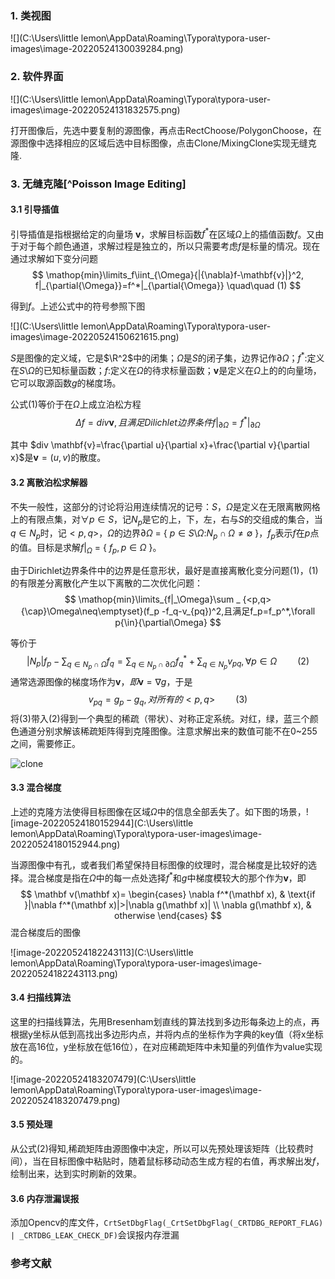 ### 1. 类视图

![](C:\Users\little lemon\AppData\Roaming\Typora\typora-user-images\image-20220524130039284.png)

### 2. 软件界面

![](C:\Users\little lemon\AppData\Roaming\Typora\typora-user-images\image-20220524131832575.png)

打开图像后，先选中要复制的源图像，再点击RectChoose/PolygonChoose，在源图像中选择相应的区域后选中目标图像，点击Clone/MixingClone实现无缝克隆.

### 3. 无缝克隆[^Poisson Image Editing]

#### 3.1 引导插值

引导插值是指根据给定的向量场 $\mathbf{v}$，求解目标函数$f^*$在区域${\Omega}$上的插值函数$f$。又由于对于每个颜色通道，求解过程是独立的，所以只需要考虑$f$是标量的情况。现在通过求解如下变分问题
$$
\mathop{min}\limits_f\iint_{\Omega}{|{\nabla}f-\mathbf{v}|}^2, f|_{\partial{\Omega}}=f^*|_{\partial{\Omega}} \quad\quad (1)
$$


得到$f$。上述公式中的符号参照下图

![](C:\Users\little lemon\AppData\Roaming\Typora\typora-user-images\image-20220524150621615.png)



$S$是图像的定义域，它是$\R^2$中的闭集；$\Omega$是$S$的闭子集，边界记作${\partial{\Omega}}$；$f^*:$定义在$S$\\${\Omega}$的已知标量函数；$f:$定义在${\Omega}$的待求标量函数；$\mathbf{v}$是定义在${\Omega}$上的的向量场，它可以取源函数$g$的梯度场。

公式$(1)$等价于在${\Omega}$上成立泊松方程
$$
\Delta f= div \mathbf{v}, 且满足Dilichlet边界条件f|_{\partial{\Omega}}=f^*|_{\partial{\Omega}}
$$

其中 $div \mathbf{v}=\frac{\partial u}{\partial x}+\frac{\partial v}{\partial x}$是$\mathbf{v}=(u,v)$的散度。

#### 3.2 离散泊松求解器 

不失一般性，这部分的讨论将沿用连续情况的记号：$S$，${\Omega}$是定义在无限离散网格上的有限点集，对${\forall}p{\in}S$，记$N_p$是它的上，下，左，右与$S$的交组成的集合，当$q{\in}N_p$时，记$<p,q>$，${\Omega}$的边界$\partial \Omega$ = { ${p{\in}S}$\\$\Omega$:$N_p{\cap}\Omega\neq\emptyset$ }，$f_p$表示$f$在$p$点的值。目标是求解$f|_\Omega$ = { $f_p,p\in\Omega$ }。

由于Dirichlet边界条件中的边界是任意形状，最好是直接离散化变分问题$(1)$，$(1)$ 的有限差分离散化产生以下离散的二次优化问题：
$$
\mathop{min}\limits_{f|_\Omega}\sum _ {<p,q>{\cap}\Omega\neq\emptyset}(f_p -f_q-v_{pq})^2,且满足f_p=f_p^*,\forall p{\in}{\partial\Omega}
$$

等价于
$$
|N_p|f_p-\sum _ {q\in N_p{\cap}\Omega}f_q = \sum _ {q\in N_p{\cap}\partial\Omega}f_q^*+\sum _{q\in N_p}v_{pq},\forall p{\in}{\Omega}\quad\quad (2)
$$
通常选源图像的梯度场作为$\mathbf v，即$$\mathbf{v}=\nabla g$，于是
$$
v_{pq} = g_p-g_q,对所有的<p,q>\quad\quad (3)
$$
将$(3)$带入$(2)$得到一个典型的稀疏（带状）、对称正定系统。对红，绿，蓝三个颜色通道分别求解该稀疏矩阵得到克隆图像。注意求解出来的数值可能不在0~255之间，需要修正。

![clone](F:\CG\USTC_CG\Homeworks\3_PoissonImageEditing\project\bin\clone.bmp)

#### 3.3 混合梯度 

上述的克隆方法使得目标图像在区域$\Omega$中的信息全部丢失了。如下图的场景，![image-20220524180152944](C:\Users\little lemon\AppData\Roaming\Typora\typora-user-images\image-20220524180152944.png)

当源图像中有孔，或者我们希望保持目标图像的纹理时，混合梯度是比较好的选择。混合梯度是指在$\Omega$中的每一点处选择$f^*$和$g$中梯度模较大的那个作为$\mathbf v$，即
$$
\mathbf v(\mathbf x)= \begin{cases} 
\nabla f^*(\mathbf x),  & \text{if }|\nabla f^*(\mathbf x)|>|\nabla g(\mathbf x)| \\
\nabla g(\mathbf x), & otherwise
\end{cases}
$$
混合梯度后的图像

![image-20220524182243113](C:\Users\little lemon\AppData\Roaming\Typora\typora-user-images\image-20220524182243113.png)

#### 3.4 扫描线算法 

这里的扫描线算法，先用Bresenham划直线的算法找到多边形每条边上的点，再根据y坐标从低到高找出多边形内点，并将内点的坐标作为字典的key值（将x坐标放在高16位，y坐标放在低16位），在对应稀疏矩阵中未知量的列值作为value实现的。

![image-20220524183207479](C:\Users\little lemon\AppData\Roaming\Typora\typora-user-images\image-20220524183207479.png)

#### 3.5 预处理

从公式$(2)$得知,稀疏矩阵由源图像中决定，所以可以先预处理该矩阵（比较费时间），当在目标图像中粘贴时，随着鼠标移动动态生成方程的右值，再求解出发$f$，绘制出来，达到实时刷新的效果。

#### 3.6 内存泄漏误报

添加Opencv的库文件，`CrtSetDbgFlag(_CrtSetDbgFlag(_CRTDBG_REPORT_FLAG) | _CRTDBG_LEAK_CHECK_DF)`会误报内存泄漏

### 参考文献

[^Poisson Image Editin]: Pérez P, Gangnet M, Blake A. [**Poisson image editing**](https://www.cs.jhu.edu/~misha/Fall07/Papers/Perez03.pdf), ACM Transactions on Graphics (Proc. SIGGRAPH), 22(3): 313-318, 2003.

